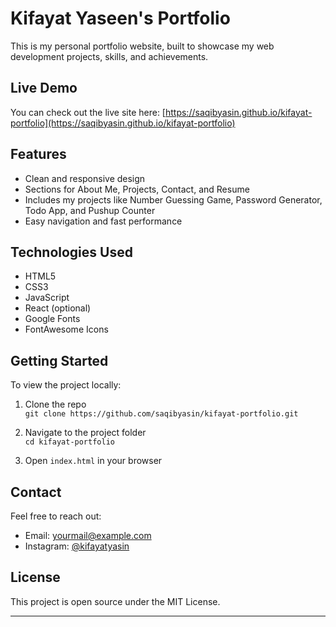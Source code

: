 # Kifayat Yaseen's Portfolio

This is my personal portfolio website, built to showcase my web development projects, skills, and achievements.

## Live Demo

You can check out the live site here: [https://saqibyasin.github.io/kifayat-portfolio](https://saqibyasin.github.io/kifayat-portfolio)

## Features

- Clean and responsive design
- Sections for About Me, Projects, Contact, and Resume
- Includes my projects like Number Guessing Game, Password Generator, Todo App, and Pushup Counter
- Easy navigation and fast performance

## Technologies Used

- HTML5
- CSS3
- JavaScript
- React (optional)
- Google Fonts
- FontAwesome Icons

## Getting Started

To view the project locally:

1. Clone the repo  
   `git clone https://github.com/saqibyasin/kifayat-portfolio.git`

2. Navigate to the project folder  
   `cd kifayat-portfolio`

3. Open `index.html` in your browser

## Contact

Feel free to reach out:

- Email: yourmail@example.com
- Instagram: [@kifayatyasin](https://instagram.com/kifayatyasin)

## License

This project is open source under the MIT License.

---

